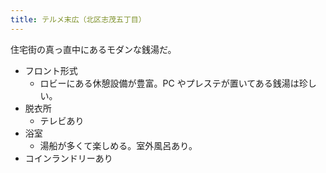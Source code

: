 ```yaml
---
title: テルメ末広（北区志茂五丁目）
---
```


住宅街の真っ直中にあるモダンな銭湯だ。

* フロント形式
  * ロビーにある休憩設備が豊富。PC やプレステが置いてある銭湯は珍しい。
* 脱衣所
  * テレビあり
* 浴室
  * 湯船が多くて楽しめる。室外風呂あり。
* コインランドリーあり
